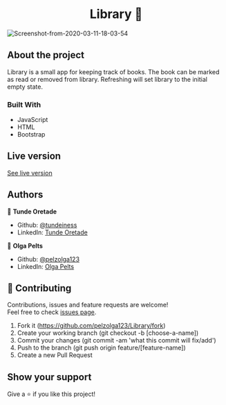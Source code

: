 <h1 align="center">Library 👋</h1>

<img src="https://i.ibb.co/9GTWHDK/Screenshot-from-2020-03-11-18-03-54.png" alt="Screenshot-from-2020-03-11-18-03-54" border="0">

## About the project

Library is a small app for keeping track of books. The book can be marked as read or removed from library.
Refreshing will set library to the initial empty state.

### Built With

* JavaScript
* HTML
* Bootstrap

## Live version

[See live version](https://rawcdn.githack.com/pelzolga123/Library/a1994598a6a1f63d358ae2b49e6dbbe9ef8c0b65/index.html)

## Authors

👤 **Tunde Oretade**
   - Github: [@tundeiness](https://github.com/tundeiness)
   - LinkedIn: [Tunde Oretade](https://www.linkedin.com/in/tundeoretade/)

👤 **Olga Pelts**
   - Github: [@pelzolga123](https://github.com/pelzolga123)
   - LinkedIn: [Olga Pelts](https://www.linkedin.com/in/olga-pelts/)

## 🤝 Contributing

Contributions, issues and feature requests are welcome!<br />Feel free to check [issues page](https://github.com/pelzolga123/Library/issues).

1. Fork it (https://github.com/pelzolga123/Library/fork)
2. Create your working branch (git checkout -b [choose-a-name])
3. Commit your changes (git commit -am 'what this commit will fix/add')
4. Push to the branch (git push origin feature/[feature-name])
5. Create a new Pull Request

## Show your support

Give a ⭐️ if you like this project!

